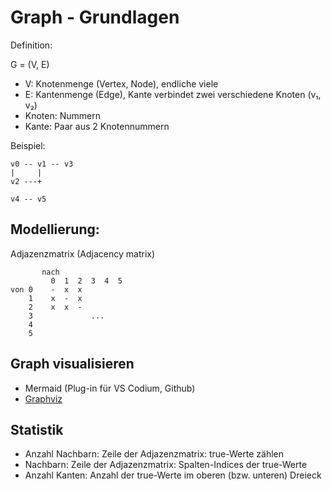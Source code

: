 # Graph - Grundlagen

Definition:

G = (V, E)

- V: Knotenmenge (Vertex, Node), endliche viele
- E: Kantenmenge (Edge), Kante verbindet zwei verschiedene Knoten (v₁, v₂)
- Knoten: Nummern
- Kante: Paar aus 2 Knotennummern

Beispiel:
~~~
v0 -- v1 -- v3
|     |
v2 ---+

v4 -- v5
~~~

## Modellierung:

Adjazenzmatrix (Adjacency matrix)

~~~
       nach
         0  1  2  3  4  5
von 0    -  x  x
    1    x  -  x
    2    x  x  -
    3             ...
    4
    5
~~~

## Graph visualisieren

- Mermaid (Plug-in für VS Codium, Github)
- [Graphviz](https://graphviz.org/)

## Statistik

- Anzahl Nachbarn: Zeile der Adjazenzmatrix: true-Werte zählen
- Nachbarn: Zeile der Adjazenzmatrix: Spalten-Indices der true-Werte
- Anzahl Kanten: Anzahl der true-Werte im oberen (bzw. unteren) Dreieck